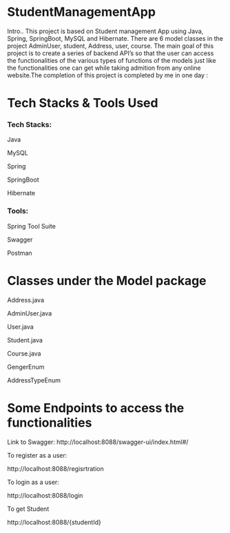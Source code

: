 # StudentManagementApp

Intro..
This project is based on Student management App using Java, Spring, SpringBoot, MySQL and Hibernate. There are 6 model classes in the project AdminUser, student, Address, user, course. The main goal of this project is to create a series of backend API’s so that the user can access the functionalities of the various types of functions of the models just like the functionalities one can get while taking admition from any online website.The completion of this project is completed by me in one day :




<h1>Tech Stacks & Tools Used</h1>
<h3>Tech Stacks:</h3>

Java

MySQL

Spring

SpringBoot

Hibernate

<h3>Tools:</h3>

Spring Tool Suite

Swagger

Postman

<h1>Classes under the Model package</h1>

Address.java

AdminUser.java

User.java

Student.java

Course.java

GengerEnum

AddressTypeEnum


<h1>Some Endpoints to access the functionalities</h1>

Link to Swagger: http://localhost:8088/swagger-ui/index.html#/

To register as a user:

http://localhost:8088/regisrtration

To login as a user:

http://localhost:8088/login

To get Student

http://localhost:8088/{studentId}

